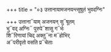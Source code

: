 +++
title = "०३ उत्तानायामजनयन्त्सुषूतं भुवदग्निः"

+++
उत्ताना᳓याम् अजनयन् सु᳓षूतम्  
भु᳓वद् अग्निः᳓ पुरुपे᳓शासु ग᳓र्भः  
शि᳓रिणायां चिद् अक्तु᳓ना म᳓होभिर्  
अ᳓परीवृतो वसति प्र᳓चेताः